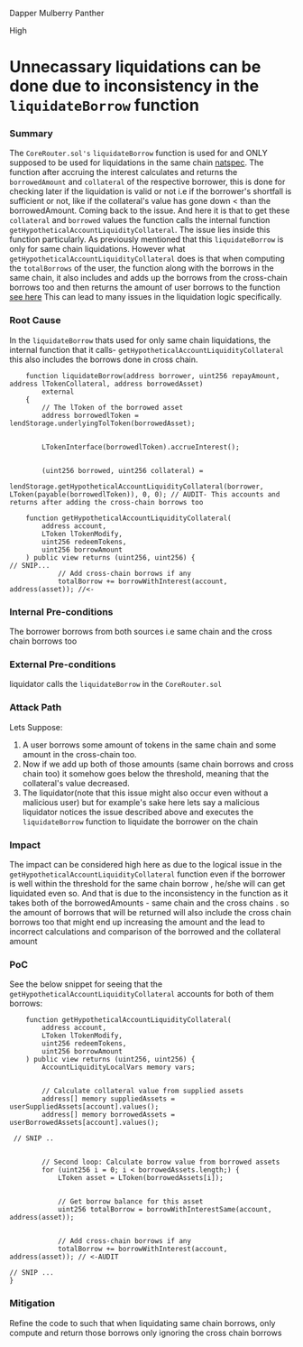 Dapper Mulberry Panther

High

# Unnecassary liquidations can be done due to inconsistency in the `liquidateBorrow` function

### Summary

The `CoreRouter.sol's` `liquidateBorrow` function is used for and ONLY supposed to be used for liquidations in the same chain [natspec](https://github.com/sherlock-audit/2025-05-lend-audit-contest/blob/main/Lend-V2/src/LayerZero/CoreRouter.sol#L224). The function after accruing the interest calculates and returns the `borrowedAmount` and `collateral` of the respective borrower, this is done for checking later if the liquidation is valid or not i.e if the borrower's shortfall is sufficient or not, like if the collateral's value has gone down < than the borrowedAmount.
Coming back to the issue. And here it is that to get these `collateral` and `borrowed` values the function calls the internal function `getHypotheticalAccountLiquidityCollateral`. The issue lies inside this function particularly. As previously mentioned that this `liquidateBorrow` is only for same chain liquidations. However what `getHypotheticalAccountLiquidityCollateral` does is that when computing the `totalBorrows` of the user, the function along with the borrows in the same chain, it also includes and adds up the borrows from the cross-chain borrows too and then returns the amount of user borrows to the function [see here](https://github.com/sherlock-audit/2025-05-lend-audit-contest/blob/main/Lend-V2/src/LayerZero/LendStorage.sol#L420C8-L428C72) This can lead to many issues in the liquidation logic specifically.


### Root Cause

In the `liquidateBorrow` thats used for only same chain liquidations, the internal function that it calls- `getHypotheticalAccountLiquidityCollateral` this also includes the borrows done in cross chain.
```solidity
    function liquidateBorrow(address borrower, uint256 repayAmount, address lTokenCollateral, address borrowedAsset)
        external
    {
        // The lToken of the borrowed asset
        address borrowedlToken = lendStorage.underlyingTolToken(borrowedAsset);


        LTokenInterface(borrowedlToken).accrueInterest();


        (uint256 borrowed, uint256 collateral) =
            lendStorage.getHypotheticalAccountLiquidityCollateral(borrower, LToken(payable(borrowedlToken)), 0, 0); // AUDIT- This accounts and returns after adding the cross-chain borrows too
```
```solidity
    function getHypotheticalAccountLiquidityCollateral(
        address account,
        LToken lTokenModify,
        uint256 redeemTokens,
        uint256 borrowAmount
    ) public view returns (uint256, uint256) {
// SNIP...
            // Add cross-chain borrows if any
            totalBorrow += borrowWithInterest(account, address(asset)); //<-
```

### Internal Pre-conditions

The borrower borrows from both sources i.e same chain and the cross chain borrows too

### External Pre-conditions

 liquidator calls the `liquidateBorrow` in the `CoreRouter.sol`

### Attack Path

Lets Suppose:
1. A user borrows some amount of tokens in the same chain and some amount in the cross-chain too.
2. Now if we add up both of those amounts (same chain borrows and cross chain too) it somehow goes below the threshold, meaning that the collateral's value decreased.
3. The liquidator(note that this issue might also occur even without a malicious user) but for example's sake here lets say a malicious liquidator notices the issue described above and executes the `liquidateBorrow` function to liquidate the borrower on the chain

### Impact

The impact can be considered high here as due to the logical issue in the `getHypotheticalAccountLiquidityCollateral` function even if the borrower is well within the threshold for the same chain borrow , he/she will can get liquidated even so. And that is due to the inconsistency in the function as it takes both of the borrowedAmounts - same chain and the cross chains . so the amount of borrows that will be returned will also include the cross chain borrows too that might end up increasing the amount and the lead to incorrect calculations and comparison of the borrowed and the collateral amount 

### PoC

See the below snippet for seeing that the `getHypotheticalAccountLiquidityCollateral` accounts for both of them borrows:
```solidity
    function getHypotheticalAccountLiquidityCollateral(
        address account,
        LToken lTokenModify,
        uint256 redeemTokens,
        uint256 borrowAmount
    ) public view returns (uint256, uint256) {
        AccountLiquidityLocalVars memory vars;


        // Calculate collateral value from supplied assets
        address[] memory suppliedAssets = userSuppliedAssets[account].values();
        address[] memory borrowedAssets = userBorrowedAssets[account].values();

 // SNIP ..


        // Second loop: Calculate borrow value from borrowed assets
        for (uint256 i = 0; i < borrowedAssets.length;) {
            LToken asset = LToken(borrowedAssets[i]);


            // Get borrow balance for this asset
            uint256 totalBorrow = borrowWithInterestSame(account, address(asset));


            // Add cross-chain borrows if any
            totalBorrow += borrowWithInterest(account, address(asset)); // <-AUDIT

// SNIP ...
}
```


### Mitigation

Refine the code to such that when liquidating same chain borrows, only compute and return those borrows only ignoring the cross chain borrows 